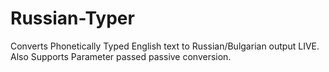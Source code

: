 Russian-Typer
=============

Converts Phonetically Typed English text to Russian/Bulgarian output LIVE. Also Supports Parameter passed passive conversion.
